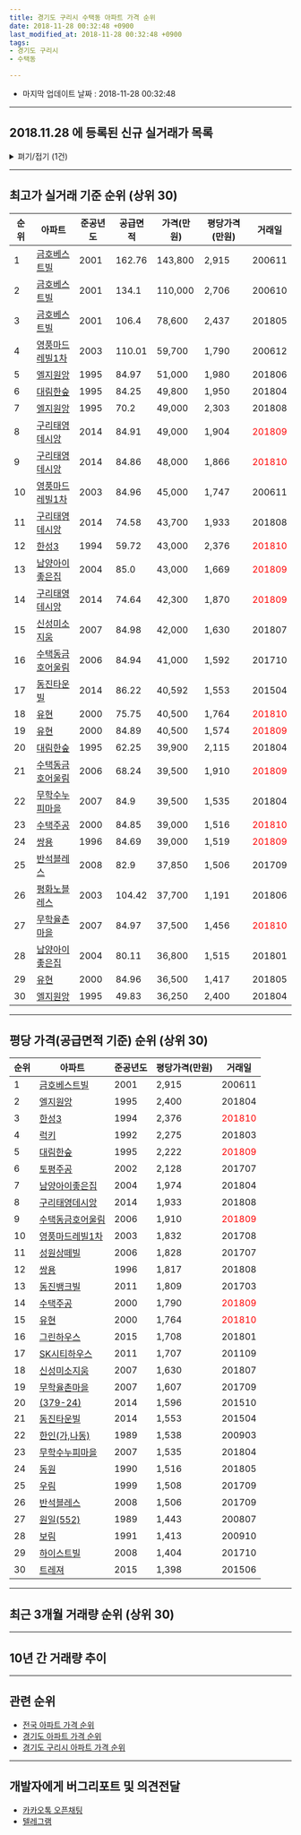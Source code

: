 ```yaml
---
title: 경기도 구리시 수택동 아파트 가격 순위
date: 2018-11-28 00:32:48 +0900
last_modified_at: 2018-11-28 00:32:48 +0900
tags:
- 경기도 구리시
- 수택동

---
```


* 마지막 업데이트 날짜 : 2018-11-28 00:32:48

---

## 2018.11.28 에 등록된 신규 실거래가 목록

<details>
<summary>펴기/접기 (1건)</summary>
<div markdown="1">

|아파트|준공년도|공급면적|가격(만원)|평당가격(만원)|거래일|
|---|---|---|---|---|---|
|[럭키](https://search.naver.com/search.naver?query=%EA%B2%BD%EA%B8%B0%EB%8F%84+%EA%B5%AC%EB%A6%AC%EC%8B%9C+%EC%88%98%ED%83%9D%EB%8F%99+%EB%9F%AD%ED%82%A4)|1992|33.06|18,000|1,796|<span style="color:red">201810</span>|


</div>
</details>

---

## 최고가 실거래 기준 순위 (상위 30)


|순위|아파트|준공년도|공급면적|가격(만원)|평당가격(만원)|거래일|
|---|---|---|---|---|---|---|
|1|[금호베스트빌](https://search.naver.com/search.naver?query=%EA%B2%BD%EA%B8%B0%EB%8F%84+%EA%B5%AC%EB%A6%AC%EC%8B%9C+%EC%88%98%ED%83%9D%EB%8F%99+%EA%B8%88%ED%98%B8%EB%B2%A0%EC%8A%A4%ED%8A%B8%EB%B9%8C)|2001|162.76|143,800|2,915|200611|
|2|[금호베스트빌](https://search.naver.com/search.naver?query=%EA%B2%BD%EA%B8%B0%EB%8F%84+%EA%B5%AC%EB%A6%AC%EC%8B%9C+%EC%88%98%ED%83%9D%EB%8F%99+%EA%B8%88%ED%98%B8%EB%B2%A0%EC%8A%A4%ED%8A%B8%EB%B9%8C)|2001|134.1|110,000|2,706|200610|
|3|[금호베스트빌](https://search.naver.com/search.naver?query=%EA%B2%BD%EA%B8%B0%EB%8F%84+%EA%B5%AC%EB%A6%AC%EC%8B%9C+%EC%88%98%ED%83%9D%EB%8F%99+%EA%B8%88%ED%98%B8%EB%B2%A0%EC%8A%A4%ED%8A%B8%EB%B9%8C)|2001|106.4|78,600|2,437|201805|
|4|[영풍마드레빌1차](https://search.naver.com/search.naver?query=%EA%B2%BD%EA%B8%B0%EB%8F%84+%EA%B5%AC%EB%A6%AC%EC%8B%9C+%EC%88%98%ED%83%9D%EB%8F%99+%EC%98%81%ED%92%8D%EB%A7%88%EB%93%9C%EB%A0%88%EB%B9%8C1%EC%B0%A8)|2003|110.01|59,700|1,790|200612|
|5|[엘지원앙](https://search.naver.com/search.naver?query=%EA%B2%BD%EA%B8%B0%EB%8F%84+%EA%B5%AC%EB%A6%AC%EC%8B%9C+%EC%88%98%ED%83%9D%EB%8F%99+%EC%97%98%EC%A7%80%EC%9B%90%EC%95%99)|1995|84.97|51,000|1,980|201806|
|6|[대림한숲](https://search.naver.com/search.naver?query=%EA%B2%BD%EA%B8%B0%EB%8F%84+%EA%B5%AC%EB%A6%AC%EC%8B%9C+%EC%88%98%ED%83%9D%EB%8F%99+%EB%8C%80%EB%A6%BC%ED%95%9C%EC%88%B2)|1995|84.25|49,800|1,950|201804|
|7|[엘지원앙](https://search.naver.com/search.naver?query=%EA%B2%BD%EA%B8%B0%EB%8F%84+%EA%B5%AC%EB%A6%AC%EC%8B%9C+%EC%88%98%ED%83%9D%EB%8F%99+%EC%97%98%EC%A7%80%EC%9B%90%EC%95%99)|1995|70.2|49,000|2,303|201808|
|8|[구리태영데시앙](https://search.naver.com/search.naver?query=%EA%B2%BD%EA%B8%B0%EB%8F%84+%EA%B5%AC%EB%A6%AC%EC%8B%9C+%EC%88%98%ED%83%9D%EB%8F%99+%EA%B5%AC%EB%A6%AC%ED%83%9C%EC%98%81%EB%8D%B0%EC%8B%9C%EC%95%99)|2014|84.91|49,000|1,904|<span style="color:red">201809</span>|
|9|[구리태영데시앙](https://search.naver.com/search.naver?query=%EA%B2%BD%EA%B8%B0%EB%8F%84+%EA%B5%AC%EB%A6%AC%EC%8B%9C+%EC%88%98%ED%83%9D%EB%8F%99+%EA%B5%AC%EB%A6%AC%ED%83%9C%EC%98%81%EB%8D%B0%EC%8B%9C%EC%95%99)|2014|84.86|48,000|1,866|<span style="color:red">201810</span>|
|10|[영풍마드레빌1차](https://search.naver.com/search.naver?query=%EA%B2%BD%EA%B8%B0%EB%8F%84+%EA%B5%AC%EB%A6%AC%EC%8B%9C+%EC%88%98%ED%83%9D%EB%8F%99+%EC%98%81%ED%92%8D%EB%A7%88%EB%93%9C%EB%A0%88%EB%B9%8C1%EC%B0%A8)|2003|84.96|45,000|1,747|200611|
|11|[구리태영데시앙](https://search.naver.com/search.naver?query=%EA%B2%BD%EA%B8%B0%EB%8F%84+%EA%B5%AC%EB%A6%AC%EC%8B%9C+%EC%88%98%ED%83%9D%EB%8F%99+%EA%B5%AC%EB%A6%AC%ED%83%9C%EC%98%81%EB%8D%B0%EC%8B%9C%EC%95%99)|2014|74.58|43,700|1,933|201808|
|12|[한성3](https://search.naver.com/search.naver?query=%EA%B2%BD%EA%B8%B0%EB%8F%84+%EA%B5%AC%EB%A6%AC%EC%8B%9C+%EC%88%98%ED%83%9D%EB%8F%99+%ED%95%9C%EC%84%B13)|1994|59.72|43,000|2,376|<span style="color:red">201810</span>|
|13|[남양아이좋은집](https://search.naver.com/search.naver?query=%EA%B2%BD%EA%B8%B0%EB%8F%84+%EA%B5%AC%EB%A6%AC%EC%8B%9C+%EC%88%98%ED%83%9D%EB%8F%99+%EB%82%A8%EC%96%91%EC%95%84%EC%9D%B4%EC%A2%8B%EC%9D%80%EC%A7%91)|2004|85.0|43,000|1,669|<span style="color:red">201809</span>|
|14|[구리태영데시앙](https://search.naver.com/search.naver?query=%EA%B2%BD%EA%B8%B0%EB%8F%84+%EA%B5%AC%EB%A6%AC%EC%8B%9C+%EC%88%98%ED%83%9D%EB%8F%99+%EA%B5%AC%EB%A6%AC%ED%83%9C%EC%98%81%EB%8D%B0%EC%8B%9C%EC%95%99)|2014|74.64|42,300|1,870|<span style="color:red">201809</span>|
|15|[신성미소지움](https://search.naver.com/search.naver?query=%EA%B2%BD%EA%B8%B0%EB%8F%84+%EA%B5%AC%EB%A6%AC%EC%8B%9C+%EC%88%98%ED%83%9D%EB%8F%99+%EC%8B%A0%EC%84%B1%EB%AF%B8%EC%86%8C%EC%A7%80%EC%9B%80)|2007|84.98|42,000|1,630|201807|
|16|[수택동금호어울림](https://search.naver.com/search.naver?query=%EA%B2%BD%EA%B8%B0%EB%8F%84+%EA%B5%AC%EB%A6%AC%EC%8B%9C+%EC%88%98%ED%83%9D%EB%8F%99+%EC%88%98%ED%83%9D%EB%8F%99%EA%B8%88%ED%98%B8%EC%96%B4%EC%9A%B8%EB%A6%BC)|2006|84.94|41,000|1,592|201710|
|17|[동진타운빌](https://search.naver.com/search.naver?query=%EA%B2%BD%EA%B8%B0%EB%8F%84+%EA%B5%AC%EB%A6%AC%EC%8B%9C+%EC%88%98%ED%83%9D%EB%8F%99+%EB%8F%99%EC%A7%84%ED%83%80%EC%9A%B4%EB%B9%8C)|2014|86.22|40,592|1,553|201504|
|18|[유현](https://search.naver.com/search.naver?query=%EA%B2%BD%EA%B8%B0%EB%8F%84+%EA%B5%AC%EB%A6%AC%EC%8B%9C+%EC%88%98%ED%83%9D%EB%8F%99+%EC%9C%A0%ED%98%84)|2000|75.75|40,500|1,764|<span style="color:red">201810</span>|
|19|[유현](https://search.naver.com/search.naver?query=%EA%B2%BD%EA%B8%B0%EB%8F%84+%EA%B5%AC%EB%A6%AC%EC%8B%9C+%EC%88%98%ED%83%9D%EB%8F%99+%EC%9C%A0%ED%98%84)|2000|84.89|40,500|1,574|<span style="color:red">201809</span>|
|20|[대림한숲](https://search.naver.com/search.naver?query=%EA%B2%BD%EA%B8%B0%EB%8F%84+%EA%B5%AC%EB%A6%AC%EC%8B%9C+%EC%88%98%ED%83%9D%EB%8F%99+%EB%8C%80%EB%A6%BC%ED%95%9C%EC%88%B2)|1995|62.25|39,900|2,115|201804|
|21|[수택동금호어울림](https://search.naver.com/search.naver?query=%EA%B2%BD%EA%B8%B0%EB%8F%84+%EA%B5%AC%EB%A6%AC%EC%8B%9C+%EC%88%98%ED%83%9D%EB%8F%99+%EC%88%98%ED%83%9D%EB%8F%99%EA%B8%88%ED%98%B8%EC%96%B4%EC%9A%B8%EB%A6%BC)|2006|68.24|39,500|1,910|<span style="color:red">201809</span>|
|22|[무학수누피마을](https://search.naver.com/search.naver?query=%EA%B2%BD%EA%B8%B0%EB%8F%84+%EA%B5%AC%EB%A6%AC%EC%8B%9C+%EC%88%98%ED%83%9D%EB%8F%99+%EB%AC%B4%ED%95%99%EC%88%98%EB%88%84%ED%94%BC%EB%A7%88%EC%9D%84)|2007|84.9|39,500|1,535|201804|
|23|[수택주공](https://search.naver.com/search.naver?query=%EA%B2%BD%EA%B8%B0%EB%8F%84+%EA%B5%AC%EB%A6%AC%EC%8B%9C+%EC%88%98%ED%83%9D%EB%8F%99+%EC%88%98%ED%83%9D%EC%A3%BC%EA%B3%B5)|2000|84.85|39,000|1,516|<span style="color:red">201810</span>|
|24|[쌍용](https://search.naver.com/search.naver?query=%EA%B2%BD%EA%B8%B0%EB%8F%84+%EA%B5%AC%EB%A6%AC%EC%8B%9C+%EC%88%98%ED%83%9D%EB%8F%99+%EC%8C%8D%EC%9A%A9)|1996|84.69|39,000|1,519|<span style="color:red">201809</span>|
|25|[반석블레스](https://search.naver.com/search.naver?query=%EA%B2%BD%EA%B8%B0%EB%8F%84+%EA%B5%AC%EB%A6%AC%EC%8B%9C+%EC%88%98%ED%83%9D%EB%8F%99+%EB%B0%98%EC%84%9D%EB%B8%94%EB%A0%88%EC%8A%A4)|2008|82.9|37,850|1,506|201709|
|26|[평화노블레스](https://search.naver.com/search.naver?query=%EA%B2%BD%EA%B8%B0%EB%8F%84+%EA%B5%AC%EB%A6%AC%EC%8B%9C+%EC%88%98%ED%83%9D%EB%8F%99+%ED%8F%89%ED%99%94%EB%85%B8%EB%B8%94%EB%A0%88%EC%8A%A4)|2003|104.42|37,700|1,191|201806|
|27|[무학율촌마을](https://search.naver.com/search.naver?query=%EA%B2%BD%EA%B8%B0%EB%8F%84+%EA%B5%AC%EB%A6%AC%EC%8B%9C+%EC%88%98%ED%83%9D%EB%8F%99+%EB%AC%B4%ED%95%99%EC%9C%A8%EC%B4%8C%EB%A7%88%EC%9D%84)|2007|84.97|37,500|1,456|<span style="color:red">201810</span>|
|28|[남양아이좋은집](https://search.naver.com/search.naver?query=%EA%B2%BD%EA%B8%B0%EB%8F%84+%EA%B5%AC%EB%A6%AC%EC%8B%9C+%EC%88%98%ED%83%9D%EB%8F%99+%EB%82%A8%EC%96%91%EC%95%84%EC%9D%B4%EC%A2%8B%EC%9D%80%EC%A7%91)|2004|80.11|36,800|1,515|201801|
|29|[유현](https://search.naver.com/search.naver?query=%EA%B2%BD%EA%B8%B0%EB%8F%84+%EA%B5%AC%EB%A6%AC%EC%8B%9C+%EC%88%98%ED%83%9D%EB%8F%99+%EC%9C%A0%ED%98%84)|2000|84.96|36,500|1,417|201805|
|30|[엘지원앙](https://search.naver.com/search.naver?query=%EA%B2%BD%EA%B8%B0%EB%8F%84+%EA%B5%AC%EB%A6%AC%EC%8B%9C+%EC%88%98%ED%83%9D%EB%8F%99+%EC%97%98%EC%A7%80%EC%9B%90%EC%95%99)|1995|49.83|36,250|2,400|201804|


---

## 평당 가격(공급면적 기준) 순위 (상위 30)


|순위|아파트|준공년도|평당가격(만원)|거래일|
|---|---|---|---|---|
|1|[금호베스트빌](https://search.naver.com/search.naver?query=%EA%B2%BD%EA%B8%B0%EB%8F%84+%EA%B5%AC%EB%A6%AC%EC%8B%9C+%EC%88%98%ED%83%9D%EB%8F%99+%EA%B8%88%ED%98%B8%EB%B2%A0%EC%8A%A4%ED%8A%B8%EB%B9%8C)|2001|2,915|200611|
|2|[엘지원앙](https://search.naver.com/search.naver?query=%EA%B2%BD%EA%B8%B0%EB%8F%84+%EA%B5%AC%EB%A6%AC%EC%8B%9C+%EC%88%98%ED%83%9D%EB%8F%99+%EC%97%98%EC%A7%80%EC%9B%90%EC%95%99)|1995|2,400|201804|
|3|[한성3](https://search.naver.com/search.naver?query=%EA%B2%BD%EA%B8%B0%EB%8F%84+%EA%B5%AC%EB%A6%AC%EC%8B%9C+%EC%88%98%ED%83%9D%EB%8F%99+%ED%95%9C%EC%84%B13)|1994|2,376|<span style="color:red">201810</span>|
|4|[럭키](https://search.naver.com/search.naver?query=%EA%B2%BD%EA%B8%B0%EB%8F%84+%EA%B5%AC%EB%A6%AC%EC%8B%9C+%EC%88%98%ED%83%9D%EB%8F%99+%EB%9F%AD%ED%82%A4)|1992|2,275|201803|
|5|[대림한숲](https://search.naver.com/search.naver?query=%EA%B2%BD%EA%B8%B0%EB%8F%84+%EA%B5%AC%EB%A6%AC%EC%8B%9C+%EC%88%98%ED%83%9D%EB%8F%99+%EB%8C%80%EB%A6%BC%ED%95%9C%EC%88%B2)|1995|2,222|<span style="color:red">201809</span>|
|6|[토평주공](https://search.naver.com/search.naver?query=%EA%B2%BD%EA%B8%B0%EB%8F%84+%EA%B5%AC%EB%A6%AC%EC%8B%9C+%EC%88%98%ED%83%9D%EB%8F%99+%ED%86%A0%ED%8F%89%EC%A3%BC%EA%B3%B5)|2002|2,128|201707|
|7|[남양아이좋은집](https://search.naver.com/search.naver?query=%EA%B2%BD%EA%B8%B0%EB%8F%84+%EA%B5%AC%EB%A6%AC%EC%8B%9C+%EC%88%98%ED%83%9D%EB%8F%99+%EB%82%A8%EC%96%91%EC%95%84%EC%9D%B4%EC%A2%8B%EC%9D%80%EC%A7%91)|2004|1,974|201804|
|8|[구리태영데시앙](https://search.naver.com/search.naver?query=%EA%B2%BD%EA%B8%B0%EB%8F%84+%EA%B5%AC%EB%A6%AC%EC%8B%9C+%EC%88%98%ED%83%9D%EB%8F%99+%EA%B5%AC%EB%A6%AC%ED%83%9C%EC%98%81%EB%8D%B0%EC%8B%9C%EC%95%99)|2014|1,933|201808|
|9|[수택동금호어울림](https://search.naver.com/search.naver?query=%EA%B2%BD%EA%B8%B0%EB%8F%84+%EA%B5%AC%EB%A6%AC%EC%8B%9C+%EC%88%98%ED%83%9D%EB%8F%99+%EC%88%98%ED%83%9D%EB%8F%99%EA%B8%88%ED%98%B8%EC%96%B4%EC%9A%B8%EB%A6%BC)|2006|1,910|<span style="color:red">201809</span>|
|10|[영풍마드레빌1차](https://search.naver.com/search.naver?query=%EA%B2%BD%EA%B8%B0%EB%8F%84+%EA%B5%AC%EB%A6%AC%EC%8B%9C+%EC%88%98%ED%83%9D%EB%8F%99+%EC%98%81%ED%92%8D%EB%A7%88%EB%93%9C%EB%A0%88%EB%B9%8C1%EC%B0%A8)|2003|1,832|201708|
|11|[성원상떼빌](https://search.naver.com/search.naver?query=%EA%B2%BD%EA%B8%B0%EB%8F%84+%EA%B5%AC%EB%A6%AC%EC%8B%9C+%EC%88%98%ED%83%9D%EB%8F%99+%EC%84%B1%EC%9B%90%EC%83%81%EB%96%BC%EB%B9%8C)|2006|1,828|201707|
|12|[쌍용](https://search.naver.com/search.naver?query=%EA%B2%BD%EA%B8%B0%EB%8F%84+%EA%B5%AC%EB%A6%AC%EC%8B%9C+%EC%88%98%ED%83%9D%EB%8F%99+%EC%8C%8D%EC%9A%A9)|1996|1,817|201808|
|13|[동진뱅크빌](https://search.naver.com/search.naver?query=%EA%B2%BD%EA%B8%B0%EB%8F%84+%EA%B5%AC%EB%A6%AC%EC%8B%9C+%EC%88%98%ED%83%9D%EB%8F%99+%EB%8F%99%EC%A7%84%EB%B1%85%ED%81%AC%EB%B9%8C)|2011|1,809|201703|
|14|[수택주공](https://search.naver.com/search.naver?query=%EA%B2%BD%EA%B8%B0%EB%8F%84+%EA%B5%AC%EB%A6%AC%EC%8B%9C+%EC%88%98%ED%83%9D%EB%8F%99+%EC%88%98%ED%83%9D%EC%A3%BC%EA%B3%B5)|2000|1,790|<span style="color:red">201809</span>|
|15|[유현](https://search.naver.com/search.naver?query=%EA%B2%BD%EA%B8%B0%EB%8F%84+%EA%B5%AC%EB%A6%AC%EC%8B%9C+%EC%88%98%ED%83%9D%EB%8F%99+%EC%9C%A0%ED%98%84)|2000|1,764|<span style="color:red">201810</span>|
|16|[그린하우스](https://search.naver.com/search.naver?query=%EA%B2%BD%EA%B8%B0%EB%8F%84+%EA%B5%AC%EB%A6%AC%EC%8B%9C+%EC%88%98%ED%83%9D%EB%8F%99+%EA%B7%B8%EB%A6%B0%ED%95%98%EC%9A%B0%EC%8A%A4)|2015|1,708|201801|
|17|[SK시티하우스](https://search.naver.com/search.naver?query=%EA%B2%BD%EA%B8%B0%EB%8F%84+%EA%B5%AC%EB%A6%AC%EC%8B%9C+%EC%88%98%ED%83%9D%EB%8F%99+SK%EC%8B%9C%ED%8B%B0%ED%95%98%EC%9A%B0%EC%8A%A4)|2011|1,707|201109|
|18|[신성미소지움](https://search.naver.com/search.naver?query=%EA%B2%BD%EA%B8%B0%EB%8F%84+%EA%B5%AC%EB%A6%AC%EC%8B%9C+%EC%88%98%ED%83%9D%EB%8F%99+%EC%8B%A0%EC%84%B1%EB%AF%B8%EC%86%8C%EC%A7%80%EC%9B%80)|2007|1,630|201807|
|19|[무학율촌마을](https://search.naver.com/search.naver?query=%EA%B2%BD%EA%B8%B0%EB%8F%84+%EA%B5%AC%EB%A6%AC%EC%8B%9C+%EC%88%98%ED%83%9D%EB%8F%99+%EB%AC%B4%ED%95%99%EC%9C%A8%EC%B4%8C%EB%A7%88%EC%9D%84)|2007|1,607|201709|
|20|[(379-24)](https://search.naver.com/search.naver?query=%EA%B2%BD%EA%B8%B0%EB%8F%84+%EA%B5%AC%EB%A6%AC%EC%8B%9C+%EC%88%98%ED%83%9D%EB%8F%99+%28379-24%29)|2014|1,596|201510|
|21|[동진타운빌](https://search.naver.com/search.naver?query=%EA%B2%BD%EA%B8%B0%EB%8F%84+%EA%B5%AC%EB%A6%AC%EC%8B%9C+%EC%88%98%ED%83%9D%EB%8F%99+%EB%8F%99%EC%A7%84%ED%83%80%EC%9A%B4%EB%B9%8C)|2014|1,553|201504|
|22|[한인(가,나동)](https://search.naver.com/search.naver?query=%EA%B2%BD%EA%B8%B0%EB%8F%84+%EA%B5%AC%EB%A6%AC%EC%8B%9C+%EC%88%98%ED%83%9D%EB%8F%99+%ED%95%9C%EC%9D%B8%28%EA%B0%80%2C%EB%82%98%EB%8F%99%29)|1989|1,538|200903|
|23|[무학수누피마을](https://search.naver.com/search.naver?query=%EA%B2%BD%EA%B8%B0%EB%8F%84+%EA%B5%AC%EB%A6%AC%EC%8B%9C+%EC%88%98%ED%83%9D%EB%8F%99+%EB%AC%B4%ED%95%99%EC%88%98%EB%88%84%ED%94%BC%EB%A7%88%EC%9D%84)|2007|1,535|201804|
|24|[동원](https://search.naver.com/search.naver?query=%EA%B2%BD%EA%B8%B0%EB%8F%84+%EA%B5%AC%EB%A6%AC%EC%8B%9C+%EC%88%98%ED%83%9D%EB%8F%99+%EB%8F%99%EC%9B%90)|1990|1,516|201805|
|25|[우림](https://search.naver.com/search.naver?query=%EA%B2%BD%EA%B8%B0%EB%8F%84+%EA%B5%AC%EB%A6%AC%EC%8B%9C+%EC%88%98%ED%83%9D%EB%8F%99+%EC%9A%B0%EB%A6%BC)|1999|1,508|201709|
|26|[반석블레스](https://search.naver.com/search.naver?query=%EA%B2%BD%EA%B8%B0%EB%8F%84+%EA%B5%AC%EB%A6%AC%EC%8B%9C+%EC%88%98%ED%83%9D%EB%8F%99+%EB%B0%98%EC%84%9D%EB%B8%94%EB%A0%88%EC%8A%A4)|2008|1,506|201709|
|27|[원일(552)](https://search.naver.com/search.naver?query=%EA%B2%BD%EA%B8%B0%EB%8F%84+%EA%B5%AC%EB%A6%AC%EC%8B%9C+%EC%88%98%ED%83%9D%EB%8F%99+%EC%9B%90%EC%9D%BC%28552%29)|1989|1,443|200807|
|28|[보림](https://search.naver.com/search.naver?query=%EA%B2%BD%EA%B8%B0%EB%8F%84+%EA%B5%AC%EB%A6%AC%EC%8B%9C+%EC%88%98%ED%83%9D%EB%8F%99+%EB%B3%B4%EB%A6%BC)|1991|1,413|200910|
|29|[하이스트빌](https://search.naver.com/search.naver?query=%EA%B2%BD%EA%B8%B0%EB%8F%84+%EA%B5%AC%EB%A6%AC%EC%8B%9C+%EC%88%98%ED%83%9D%EB%8F%99+%ED%95%98%EC%9D%B4%EC%8A%A4%ED%8A%B8%EB%B9%8C)|2008|1,404|201710|
|30|[트레져](https://search.naver.com/search.naver?query=%EA%B2%BD%EA%B8%B0%EB%8F%84+%EA%B5%AC%EB%A6%AC%EC%8B%9C+%EC%88%98%ED%83%9D%EB%8F%99+%ED%8A%B8%EB%A0%88%EC%A0%B8)|2015|1,398|201506|


---

## 최근 3개월 거래량 순위 (상위 30)


<div style="width:100%;">
    <canvas id="deal_count_ranking" height="377"></canvas>
</div>


<script>
new Chart(document.getElementById("deal_count_ranking"), {
    type: 'horizontalBar',
    data: {
        labels: ['대림한숲', '구리태영데시앙', '럭키', '토평주공', '수택주공', '영풍마드레빌1차', '엘지원앙', '우림', '남양아이좋은집', '성원상떼빌', '무학율촌마을', '한성3', '금호베스트빌', '원일(552)', '유현', '대우454-8', '하이스트빌', '쌍용', '한인(가,나동)', '현암(445-13)', '범우', '원일(555)', '한솔푸른', '수택동금호어울림', '뉴벽산', '반석블레스', '일우(다동)', '한인(다동)', '개나리'],
        datasets: [{
            label: '실거래 수',
            data: [16, 14, 11, 11, 7, 6, 4, 4, 3, 3, 3, 2, 2, 2, 2, 2, 2, 1, 1, 1, 1, 1, 1, 1, 1, 1, 1, 1, 1],
            borderColor: "rgba(255, 0, 128, 1)",
            backgroundColor: "rgba(255, 0, 128, 0.5)",
            fill: false,
        }]
    },
    options: {
        responsive: true,
        title: {
            display: true,
            text: '최근 3개월 거래량 순위'
        },
        tooltips: {
            mode: 'index',
            intersect: false,
            callbacks: {
                title: function(tooltipItems, data) {
                    return "실거래 수:";
                },
                label: function(tooltipItem, data) {
                    return data.labels[tooltipItem.index] + ": " + tooltipItem.xLabel;
                }
            }
        },
        hover: {
            mode: 'nearest',
            intersect: true
        },
        scales: {
            xAxes: [{
                display: true,
                scaleLabel: {
                    display: true,
                    labelString: '실거래 수'
                },
                ticks: {
                    suggestedMin: 0,
                }
            }],
            yAxes: [{
                display: true,
                ticks: {
                    autoSkip: false,
                    callback: function(value, index, values) {
                        if (value.length > 15)
                            return value.substr(0, 13) + "...";
                        else
                            return value;
                    }
                },
                scaleLabel: {
                    display: false,
                }
            }]
        }
    }
});

</script>


---

## 10년 간 거래량 추이


<div style="width:100%;">
    <canvas id="deal_progress" height="250"></canvas>
</div>

<script>
new Chart(document.getElementById("deal_progress"), {
    type: 'line',
    data: {
        labels: ['200811','200812','200901','200902','200903','200904','200905','200906','200907','200908','200909','200910','200911','200912','201001','201002','201003','201004','201005','201006','201007','201008','201009','201010','201011','201012','201101','201102','201103','201104','201105','201106','201107','201108','201109','201110','201111','201112','201201','201202','201203','201204','201205','201206','201207','201208','201209','201210','201211','201212','201301','201302','201303','201304','201305','201306','201307','201308','201309','201310','201311','201312','201401','201402','201403','201404','201405','201406','201407','201408','201409','201410','201411','201412','201501','201502','201503','201504','201505','201506','201507','201508','201509','201510','201511','201512','201601','201602','201603','201604','201605','201606','201607','201608','201609','201610','201611','201612','201701','201702','201703','201704','201705','201706','201707','201708','201709','201710','201711','201712','201801','201802','201803','201804','201805','201806','201807','201808','201809','201810','201811'],
        datasets: [{
            label: '실거래 수',
            pointRadius: 1,
            data: [10, 6, 17, 26, 30, 43, 47, 41, 60, 77, 58, 25, 23, 23, 23, 32, 42, 25, 16, 14, 21, 20, 23, 33, 29, 39, 62, 64, 62, 28, 23, 33, 40, 52, 35, 48, 23, 27, 30, 34, 50, 31, 18, 15, 20, 24, 24, 37, 22, 16, 19, 19, 48, 56, 45, 40, 34, 49, 55, 56, 41, 24, 38, 70, 57, 47, 51, 42, 37, 40, 64, 49, 48, 52, 77, 58, 139, 75, 77, 83, 65, 55, 65, 82, 52, 30, 37, 41, 66, 36, 57, 66, 53, 64, 56, 76, 31, 26, 22, 39, 44, 38, 56, 62, 85, 31, 66, 38, 27, 41, 32, 44, 53, 38, 28, 36, 24, 73, 59, 43, 4],
            borderColor: "rgba(255, 201, 14, 1)",
            backgroundColor: "rgba(255, 201, 14, 0.5)",
            fill: true,
        }]
    },
    options: {
        responsive: true,
        title: {
            display: true,
            text: '10년간 거래량 추이'
        },
        tooltips: {
            mode: 'index',
            intersect: false,
        },
        hover: {
            mode: 'nearest',
            intersect: true
        },
        scales: {
            xAxes: [{
                display: true,
                scaleLabel: {
                    display: true,
                    labelString: '년/월'
                }
            }],
            yAxes: [{
                display: true,
                ticks: {
                    suggestedMin: 0,
                },
                scaleLabel: {
                    display: true,
                    labelString: '실거래 수'
                }
            }]
        }
    }
});

</script>


---

## 관련 순위

- [전국 아파트 가격 순위](https://inasie.github.io/apt-ranking/전국)
- [경기도 아파트 가격 순위](https://inasie.github.io/apt-ranking/경기도)
- [경기도 구리시 아파트 가격 순위](https://inasie.github.io/apt-ranking/경기도-구리시)


---

## 개발자에게 버그리포트 및 의견전달

- [카카오톡 오픈채팅](https://open.kakao.com/o/gLJUAP4)
- [텔레그램](https://t.me/inasie)

